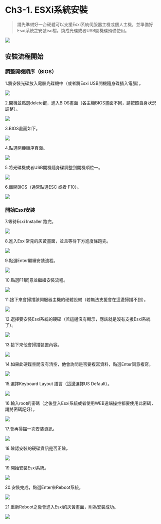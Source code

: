 # Ch3-1. ESXi系統安裝

> 請先準備好一台硬體可以支援Esxi系統伺服器主機或個人主機，並準備好Esxi系統之安裝iso檔，燒成光碟或者USB開機碟預備使用。

![](/assets/esxi_installation_1.JPG)

## 安裝流程開始

### 調整開機順序（BIOS）

1.將安裝光碟放入電腦光碟機中（或者將Esxi USB開機隨身碟插入電腦）。

![](/assets/esxi_installation_2.JPG)

2.開機並點選delete鍵，進入BIOS畫面（各主機BIOS畫面不同，請按照自身狀況調整）。

![](/assets/esxi_installation_3.JPG)

3.BIOS畫面如下。

![](/assets/esxi_installation_4.JPG)

4.點選開機順序頁面。

![](/assets/esxi_installation_5.JPG)

5.將光碟機或者USB開機隨身碟調整到開機順位一。

![](/assets/esxi_installation_6.JPG)

6.離開BIOS（通常點選ESC 或者 F10）。

![](/assets/esxi_installation_7.JPG)

### 開始Esxi安裝

7.等待Esxi Installer 跑完。

![](/assets/esxi_installation_8.JPG)

8.進入Esxi常見的灰黃畫面，並且等待下方進度條跑完。

![](/assets/esxi_installation_9.JPG)

9.點選Enter繼續安裝流程。

![](/assets/esxi_installation_10.JPG)

10.點選F11同意並繼續安裝流程。

![](/assets/esxi_installation_11.JPG)

11.接下來會掃描該伺服器主機的硬體設備（若無法支援會在這邊掃描不到）。

![](/assets/esxi_installation_12.JPG)

12.選擇要安裝Esxi系統的硬碟（若這邊沒有顯示，應該就是沒有支援Esxi系統了）。

![](/assets/esxi_installation_13.JPG)

13.接下來他會掃描裝置內容。

![](/assets/esxi_installation_14.JPG)

14.如果此硬碟空間沒有清空，他會詢問是否要複寫資料，點選Enter同意複寫。

![](/assets/esxi_installation_15.JPG)

15.選擇Keyboard Layout 語言（這邊選擇US Default）。

![](/assets/esxi_installation_16.JPG)

16.輸入root的密碼（之後登入Esxi系統或者使用WEB遠端操控都要使用此密碼，請將密碼記好）。

![](/assets/esxi_installation_17.JPG)

17.會再掃描一次安裝資訊。

![](/assets/esxi_installation_18.JPG)

18.確認安裝的硬碟資訊是否正確。

![](/assets/esxi_installation_19.JPG)

19.開始安裝Esxi系統。

![](/assets/esxi_installation_20.JPG)

20.安裝完成，點選Enter來Reboot系統。

![](/assets/esxi_installation_21.JPG)

21.重新Reboot之後會進入Esxi的灰黃畫面，則為安裝成功。

![](/assets/esxi_installation_22.JPG)

